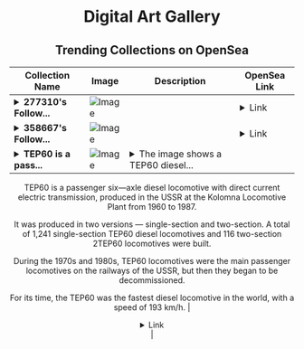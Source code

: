 <div align="center">

# Digital Art Gallery

## Trending Collections on OpenSea

| Collection Name                       | Image                                                                                     | Description                       | OpenSea Link                                                                                          |
|---------------------------------------|-------------------------------------------------------------------------------------------|-----------------------------------|--------------------------------------------------------------------------------------------------------|
| **<details><summary>277310's Follow...</summary>277310's Follower</details>** | ![Image](https://i.seadn.io/s/raw/files/19f9f090920392cc3650cbdf4361755b.png?w=500&auto=format?w=200&auto=format) |  | <details><summary>Link</summary>[277310's Follower](https://opensea.io/collection/277310-s-follower)</details> |
| **<details><summary>358667's Follow...</summary>358667's Follower</details>** | ![Image](https://i.seadn.io/s/raw/files/19f9f090920392cc3650cbdf4361755b.png?w=500&auto=format?w=200&auto=format) |  | <details><summary>Link</summary>[358667's Follower](https://opensea.io/collection/358667-s-follower)</details> |
| **<details><summary>TEP60 is a pass...</summary>TEP60 is a passenger six—axle diesel locomotive</details>** | ![Image](https://i.seadn.io/s/raw/files/1ed9e84cc40b4014589e4c4d059e8717.jpg?w=500&auto=format?w=200&auto=format) | <details><summary>The image shows a TEP60 diesel...</summary>The image shows a TEP60 diesel locomotive with a red and yellow color at a railway station.

TEP60 is a passenger six—axle diesel locomotive with direct current electric transmission, produced in the USSR at the Kolomna Locomotive Plant from 1960 to 1987. 

It was produced in two versions — single-section and two-section. A total of 1,241 single-section TEP60 diesel locomotives and 116 two-section 2TEP60 locomotives were built. 

During the 1970s and 1980s, TEP60 locomotives were the main passenger locomotives on the railways of the USSR, but then they began to be decommissioned. 

For its time, the TEP60 was the fastest diesel locomotive in the world, with a speed of 193 km/h.</details> | <details><summary>Link</summary>[TEP60 is a passenger six—axle diesel locomotive](https://opensea.io/collection/tep60-is-a-passenger-six-axle-diesel-locomotive)</details> |

</div>